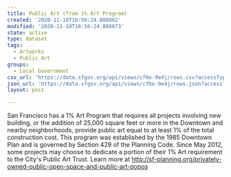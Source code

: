 ```yaml
---
title: Public Art (from 1% Art Program)
created: '2020-11-10T16:56:24.808862'
modified: '2020-11-10T16:56:24.808873'
state: active
type: dataset
tags:
  - Artworks
  - Public Art
groups:
  - Local Government
csv_url: 'https://data.sfgov.org/api/views/cf6e-9e4j/rows.csv?accessType=DOWNLOAD'
json_url: 'https://data.sfgov.org/api/views/cf6e-9e4j/rows.json?accessType=DOWNLOAD'
layout: post

---
```

San Francisco has a 1% Art Program that requires all projects involving new building, or the addition of 25,000 square feet or more in the Downtown and nearby neighborhoods, provide public art equal to at least 1% of the total construction cost. This program was established by the 1985 Downtown Plan and is governed by Section 429 of the Planning Code. Since May 2012, some projects may choose to dedicate a portion of their 1% Art requirement to the City's Public Art Trust. Learn more at http://sf-planning.org/privately-owned-public-open-space-and-public-art-popos
